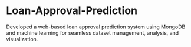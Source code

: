# Loan-Approval-Prediction
Developed a web-based loan approval prediction system using MongoDB and machine learning for seamless dataset management, analysis, and visualization.
